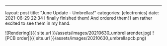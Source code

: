 ---
layout: post
title: "June Update - Umbrellas!"
categories: [electronics]
date: 2021-06-29 22:34
I finally finished them! And ordered them! I am rather excited to see them in my hand.

![Rendering]({{ site.url }}/assets/images/20210630_umbrellarender.jpg)
![PCB order]({{ site.url }}/assets/images/20210630_umbrellapcb.png)
